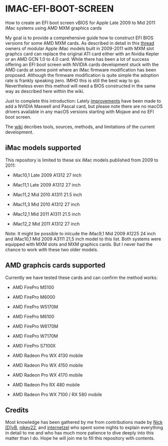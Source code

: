# IMAC-EFI-BOOT-SCREEN

How to create an EFI boot screen vBIOS for Apple Late 2009 to Mid 2011 iMac systems using AMD MXM graphics cards

My goal is to provide a comprehensive guide how to construct EFI BIOS versions for some AMD MXM cards. As described in detail in this [thread](https://forums.macrumors.com/threads/2011-imac-graphics-card-upgrade.1596614/post-17425857) owners of modular Apple iMac models built in 2009-2011 with MXM slot graphcs card can replace the original ATI card either with an Nvidia Kepler or an AMD GCN 1.0 to 4.0 card. While there has been a lot of success offering an EFI boot screen with NVIDIA cards development stuck with the AMD cards at some point where an iMac firmware modification has been proposed. Although the firmware modification is quite simple the adoption rate is frankly speaking zero. IMHO this is still the best way to go. Nevertheless even this method will need a BIOS constructed in the same way as described here within the wiki. 

Just to complete this introduction: Lately [improvements](https://forums.macrumors.com/threads/imac-2011-maxwell-and-pascal-gpu-upgrade.2300989/post-30017630) have been made to add a NVIDIA Maxwell and Pascal card, but please note there are no macOS drivers available in any macOS versions starting with Mojave and no EFI boot screen.

The [wiki](https://github.com/Ausdauersportler/IMAC-EFI-BOOT-SCREEN/wiki) decribes tools, sources, methods, and limitations of the current development.  

## iMac models supported

This repository is limited to these six iMac models published from 2009 to 2011:

- iMac10,1 Late 2009 A1312 27 inch

- iMac11,1 Late 2009 A1312 27 inch
- iMac11,2 Mid 2010 A1311 21.5 inch
- iMac11,3 Mid 2010 A1312 27 inch

- iMac12,1 Mid 2011 A1311 21.5 inch
- iMac12,2 Mid 2011 A1312 27 inch

Note: 
It might be possible to inlcude the iMac9,1 Mid 2009 A1225 24 inch and iMac10,1 Mid 2009 A3111 21,5 inch model to this list. Both systems were equipped with MXM slots and MXM graphics cards. But I never had the chance to work with these two older models.

## AMD graphcis cards supported

Currently we have tested these cards and can confirm the method works:

- AMD FirePro M5100
- AMD FirePro M6000
- AMD FirePro W5170M

- AMD FirePro M6100
- AMD FirePro W6170M
- AMD FirePro W7170M 
- AMD FirePro S7100X

- AMD Radeon Pro WX 4130 mobile
- AMD Radeon Pro WX 4150 mobile
- AMD Radeon Pro WX 4170 mobile

- AMD Radeon Pro RX 480 mobile
- AMD Radeon Pro WX 7100 / RX 580 mobile

## Credits

Most knowledge has been gathered by me from contributions made by [Nick [D]vB](https://forums.macrumors.com/members/nick-d-vb.1132239/), [nikey22](https://forums.macrumors.com/members/nikey22.1199855/), and [internetzel](https://forums.macrumors.com/members/internetzel.959462/) who spent some nights to explain everything in detail to me and who has much more patience to dive deeply into this matter than I do. Hope he will join me to fill this repository with contents. 
